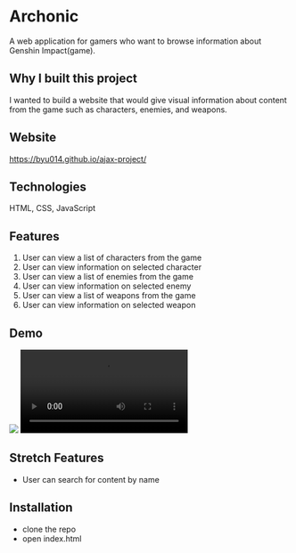 # Archonic

A web application for gamers who want to browse information about Genshin Impact(game).

## Why I built this project
I wanted to build a website that would give visual information about content from the game such as characters, enemies, and weapons.

## Website
https://byu014.github.io/ajax-project/

## Technologies
HTML, CSS, JavaScript

## Features

1. User can view a list of characters from the game
2. User can view information on selected character
3. User can view a list of enemies from the game
4. User can view information on selected enemy
5. User can view a list of weapons from the game
6. User can view information on selected weapon

## Demo
![](https://i.imgur.com/WQmxJSU.gif)
![](https://i.imgur.com/3APc1Vb.mp4)

## Stretch Features
* User can search for content by name

## Installation
* clone the repo
* open index.html
